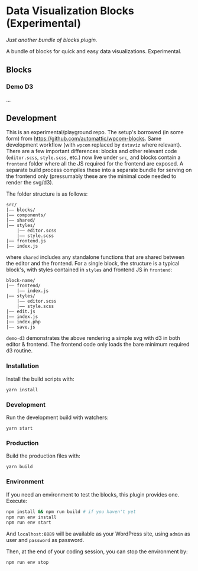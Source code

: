 # Data Visualization Blocks (Experimental)

_Just another bundle of blocks plugin._

A bundle of blocks for quick and easy data visualizations. Experimental.

## Blocks

### Demo D3

...

## Development

This is an experimental/playground repo. The setup's borrowed (in some form) from https://github.com/automattic/wpcom-blocks. Same development workflow (with `wpcom` replaced by `dataviz` where relevant). There are a few important differences: blocks and other relevant code (`editor.scss`, `style.scss`, etc.) now live under `src`, and blocks contain a `frontend` folder where all the JS required for the frontend are exposed. A separate build process compiles these into a separate bundle for serving on the frontend only (pressumably these are the minimal code needed to render the svg/d3).

The folder structure is as follows:

```
src/
|–– blocks/
|–– components/
|–– shared/
|–– styles/
    |–– editor.scss
    |–– style.scss
|–– frontend.js
|–– index.js
```

where `shared` includes any standalone functions that are shared between the editor and the frontend. For a single block, the structure is a typical block's, with styles contained in `styles` and frontend JS in `frontend`:

```
block-name/
|–– frontend/
    |–– index.js
|–– styles/
    |–– editor.scss
    |–– style.scss
|–– edit.js
|–– index.js
|–– index.php
|–– save.js
```

`demo-d3` demonstrates the above rendering a simple svg with d3 in both editor & frontend. The frontend code only loads the bare minimum required d3 routine.

### Installation

Install the build scripts with:

`yarn install`

### Development

Run the development build with watchers:

`yarn start`

### Production

Build the production files with:

`yarn build`

### Environment

If you need an environment to test the blocks, this plugin provides one. Execute:

```sh
npm install && npm run build # if you haven't yet
npm run env install
npm run env start
```

And `localhost:8889` will be available as your WordPress site, using `admin` as user and `password` as password.

Then, at the end of your coding session, you can stop the environment by:

```sh
npm run env stop
```
